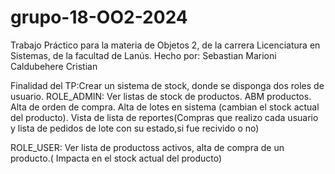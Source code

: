# grupo-18-OO2-2024

Trabajo Práctico para la materia de Objetos 2, de la carrera Licenciatura en Sistemas, de la facultad de Lanús.
Hecho por:
Sebastian Marioni
Caldubehere Cristian

Finalidad del TP:Crear un sistema de stock, donde se disponga dos roles de usuario.
ROLE_ADMIN: Ver listas de stock de productos. ABM productos. Alta de orden de compra. Alta de lotes en sistema (cambian el stock actual del producto). Vista de lista de reportes(Compras que realizo cada usuario y lista de pedidos de lote con su estado,si fue recivido o no)

ROLE_USER: Ver lista de productoss activos, alta de compra de un producto.( Impacta en el stock actual del producto)
